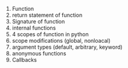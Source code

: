 1. Function
2. return statement of function
3. Signature of function
4. internal functions
5. 4 scopes of function in python
6. scope modifications (global, nonloacal)
7. argument types (default, arbitrary, keyword)
8. anonymous functions
9. Callbacks